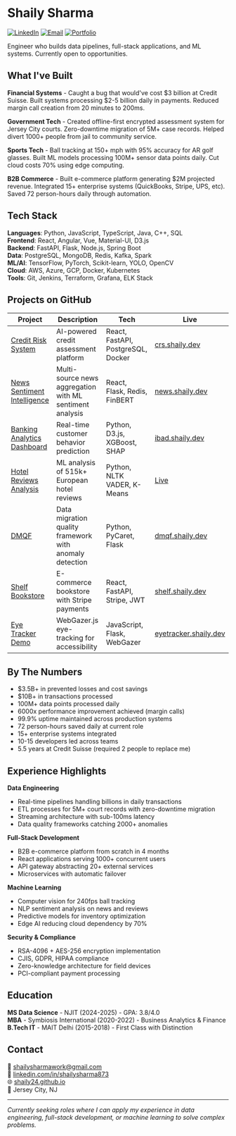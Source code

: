 # Shaily Sharma

[![LinkedIn](https://img.shields.io/badge/LinkedIn-0077B5?style=flat&logo=linkedin&logoColor=white)](https://www.linkedin.com/in/shailysharma873/)
[![Email](https://img.shields.io/badge/Email-EA4335?style=flat&logo=gmail&logoColor=white)](mailto:shailysharmawork@gmail.com)
[![Portfolio](https://img.shields.io/badge/Portfolio-000000?style=flat&logo=vercel&logoColor=white)](https://shaily24.github.io/)

Engineer who builds data pipelines, full-stack applications, and ML systems. Currently open to opportunities.

## What I've Built

**Financial Systems** - Caught a bug that would've cost $3 billion at Credit Suisse. Built systems processing $2-5 billion daily in payments. Reduced margin call creation from 20 minutes to 200ms.

**Government Tech** - Created offline-first encrypted assessment system for Jersey City courts. Zero-downtime migration of 5M+ case records. Helped divert 1000+ people from jail to community service.

**Sports Tech** - Ball tracking at 150+ mph with 95% accuracy for AR golf glasses. Built ML models processing 100M+ sensor data points daily. Cut cloud costs 70% using edge computing.

**B2B Commerce** - Built e-commerce platform generating $2M projected revenue. Integrated 15+ enterprise systems (QuickBooks, Stripe, UPS, etc). Saved 72 person-hours daily through automation.

## Tech Stack

**Languages**: Python, JavaScript, TypeScript, Java, C++, SQL  
**Frontend**: React, Angular, Vue, Material-UI, D3.js  
**Backend**: FastAPI, Flask, Node.js, Spring Boot  
**Data**: PostgreSQL, MongoDB, Redis, Kafka, Spark  
**ML/AI**: TensorFlow, PyTorch, Scikit-learn, YOLO, OpenCV  
**Cloud**: AWS, Azure, GCP, Docker, Kubernetes  
**Tools**: Git, Jenkins, Terraform, Grafana, ELK Stack

## Projects on GitHub

| Project | Description | Tech | Live |
|---------|-------------|------|------|
| [Credit Risk System](https://github.com/SHAILY24/credit-risk-system) | AI-powered credit assessment platform | React, FastAPI, PostgreSQL, Docker | [crs.shaily.dev](https://crs.shaily.dev) |
| [News Sentiment Intelligence](https://github.com/SHAILY24/news-sentiment-intelligence) | Multi-source news aggregation with ML sentiment analysis | React, Flask, Redis, FinBERT | [news.shaily.dev](https://news.shaily.dev) |
| [Banking Analytics Dashboard](https://github.com/SHAILY24/interactive-banking-analytics-dashboard) | Real-time customer behavior prediction | Python, D3.js, XGBoost, SHAP | [ibad.shaily.dev](https://ibad.shaily.dev) |
| [Hotel Reviews Analysis](https://github.com/SHAILY24/hotel-reviews-analysis) | ML analysis of 515k+ European hotel reviews | Python, NLTK VADER, K-Means | [Live](https://hotel-reviews-analysis.shaily.dev) |
| [DMQF](https://github.com/SHAILY24/dmqf) | Data migration quality framework with anomaly detection | Python, PyCaret, Flask | [dmqf.shaily.dev](https://dmqf.shaily.dev) |
| [Shelf Bookstore](https://github.com/SHAILY24/shelf-bookstore) | E-commerce bookstore with Stripe payments | React, FastAPI, Stripe, JWT | [shelf.shaily.dev](https://shelf.shaily.dev) |
| [Eye Tracker Demo](https://github.com/SHAILY24/eye-tracker-demo) | WebGazer.js eye-tracking for accessibility | JavaScript, Flask, WebGazer | [eyetracker.shaily.dev](https://eyetracker.shaily.dev) |

## By The Numbers

- $3.5B+ in prevented losses and cost savings
- $10B+ in transactions processed
- 100M+ data points processed daily
- 6000x performance improvement achieved (margin calls)
- 99.9% uptime maintained across production systems
- 72 person-hours saved daily at current role
- 15+ enterprise systems integrated
- 10-15 developers led across teams
- 5.5 years at Credit Suisse (required 2 people to replace me)

## Experience Highlights

**Data Engineering**
- Real-time pipelines handling billions in daily transactions
- ETL processes for 5M+ court records with zero-downtime migration
- Streaming architecture with sub-100ms latency
- Data quality frameworks catching 2000+ anomalies

**Full-Stack Development**
- B2B e-commerce platform from scratch in 4 months
- React applications serving 1000+ concurrent users
- API gateway abstracting 20+ external services
- Microservices with automatic failover

**Machine Learning**
- Computer vision for 240fps ball tracking
- NLP sentiment analysis on news and reviews
- Predictive models for inventory optimization
- Edge AI reducing cloud dependency by 70%

**Security & Compliance**
- RSA-4096 + AES-256 encryption implementation
- CJIS, GDPR, HIPAA compliance
- Zero-knowledge architecture for field devices
- PCI-compliant payment processing

## Education

**MS Data Science** - NJIT (2024-2025) - GPA: 3.8/4.0  
**MBA** - Symbiosis International (2020-2022) - Business Analytics & Finance  
**B.Tech IT** - MAIT Delhi (2015-2018) - First Class with Distinction

## Contact

📧 shailysharmawork@gmail.com  
💼 [linkedin.com/in/shailysharma873](https://www.linkedin.com/in/shailysharma873/)  
🌐 [shaily24.github.io](https://shaily24.github.io/)  
📍 Jersey City, NJ

---

*Currently seeking roles where I can apply my experience in data engineering, full-stack development, or machine learning to solve complex problems.*
